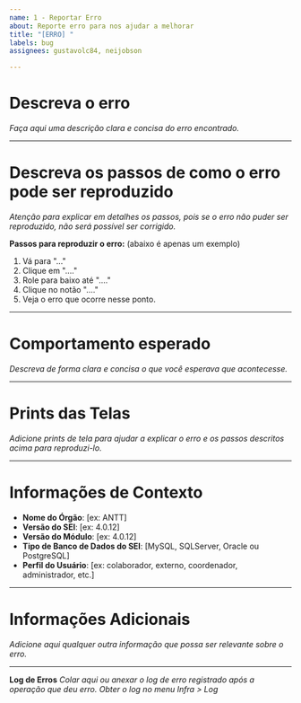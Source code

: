 ```yaml
---
name: 1 - Reportar Erro
about: Reporte erro para nos ajudar a melhorar
title: "[ERRO] "
labels: bug
assignees: gustavolc84, neijobson

---
```


# Descreva o erro
_Faça aqui uma descrição clara e concisa do erro encontrado._


-----
# Descreva os passos de como o erro pode ser reproduzido
_Atenção para explicar em detalhes os passos, pois se o erro não puder ser reproduzido, não será possível ser corrigido._

**Passos para reproduzir o erro:** (abaixo é apenas um exemplo)
1. Vá para "..."
2. Clique em "...."
3. Role para baixo até "...."
4. Clique no notão "...."
5. Veja o erro que ocorre nesse ponto.

-----
# Comportamento esperado
_Descreva de forma clara e concisa o que você esperava que acontecesse._


-----
# Prints das Telas
_Adicione prints de tela para ajudar a explicar o erro e os passos descritos acima para reproduzi-lo._

-----
# Informações de Contexto
 - **Nome do Órgão**:  [ex: ANTT]
 - **Versão do SEI**:  [ex: 4.0.12]
 - **Versão do Módulo**:  [ex: 4.0.12]
 - **Tipo de Banco de Dados do SEI**:  [MySQL, SQLServer, Oracle ou PostgreSQL]
 - **Perfil do Usuário**:  [ex: colaborador, externo, coordenador, administrador, etc.]
-----
# Informações Adicionais
_Adicione aqui qualquer outra informação que possa ser relevante sobre o erro._


-----
**Log de Erros**
_Colar aqui ou anexar o log de erro registrado após a operação que deu erro. Obter o log no menu Infra > Log_
